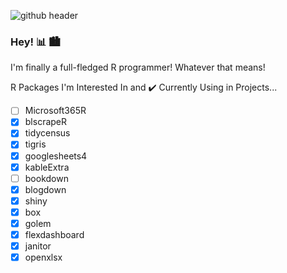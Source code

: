 ![github header](https://user-images.githubusercontent.com/83670784/117069324-f4421780-acf1-11eb-91d9-5167a57071a5.png)
### Hey! :bar_chart:	:cityscape:

I'm finally a full-fledged R programmer! Whatever that means!

R Packages I'm Interested In and :heavy_check_mark:	 Currently Using in Projects...
- [ ] Microsoft365R
- [x] blscrapeR
- [x] tidycensus
- [x] tigris
- [x] googlesheets4
- [x] kableExtra
- [ ] bookdown
- [x] blogdown
- [x] shiny
- [x] box
- [x] golem
- [x] flexdashboard
- [x] janitor
- [x] openxlsx

<!--
**laura-182/laura-182** is a ✨ _special_ ✨ repository because its `README.md` (this file) appears on your GitHub profile.

Here are some ideas to get you started:

- 🔭 I’m currently working on ...
- 🌱 I’m currently learning ...
- 👯 I’m looking to collaborate on ...
- 🤔 I’m looking for help with ...
- 💬 Ask me about ...
- 📫 How to reach me: ...
- 😄 Pronouns: ...
- ⚡ Fun fact: ...
-->
